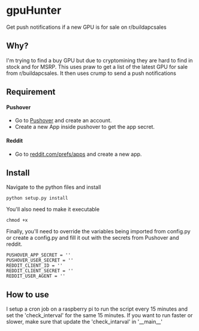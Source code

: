 # gpuHunter

Get push notifications if a new GPU is for sale on r/buildapcsales

## Why?

I'm trying to find a buy GPU but due to cryptomining they are hard to find in stock and for MSRP. 
This uses praw to get a list of the latest GPU for sale from r/buildapcsales. It then uses crump 
to send a push notifications

## Requirement

#### Pushover

- Go to [Pushover](https://pushover.net/) and create an account.
- Create a new App inside pushover to get the app secret.

#### Reddit
- Go to [reddit.com/prefs/apps](https://www.reddit.com/prefs/apps) and create a new app.

## Install

Navigate to the python files and install
```buildoutcfg
python setup.py install
```

You'll also need to make it executable
```buildoutcfg
chmod +x
```

Finally, you'll need to override the variables being imported from config.py or create a config.py 
and fill it out with the secrets from Pushover and reddit.
```buildoutcfg
PUSHOVER_APP_SECRET = ''
PUSHOVER_USER_SECRET = ''
REDDIT_CLIENT_ID = ''
REDDIT_CLIENT_SECRET = ''
REDDIT_USER_AGENT = ''
```

## How to use

I setup a cron job on a raspberry pi to run the script every 15 minutes and set the 'check_interval'
for the same 15 minutes. If you want to run faster or slower, make sure that update the 'check_intarval'
in '\_\_main__'

